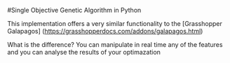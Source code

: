 #Single Objective Genetic Algorithm in Python

This implementation offers a very similar functionality to the [Grasshopper Galapagos] (https://grasshopperdocs.com/addons/galapagos.html)

What is the difference? You can manipulate in real time any of the features and you can analyse the results of your optimazation 

